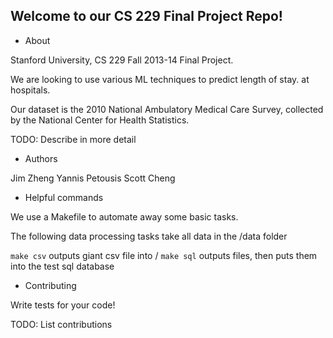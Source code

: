 Welcome to our CS 229 Final Project Repo! 
---

* About

Stanford University, CS 229 Fall 2013-14 Final Project. 

We are looking to use various ML techniques to predict length of stay. 
at hospitals. 

Our dataset is the 2010 National Ambulatory
Medical Care Survey, collected by the National Center for Health
Statistics. 

TODO: Describe in more detail

* Authors

Jim Zheng
Yannis Petousis
Scott Cheng

* Helpful commands

We use a Makefile to automate away some basic tasks.

The following data processing tasks take all data in the /data folder

`make csv` outputs giant csv file into / 
`make sql` outputs files, then puts them into the test sql database

* Contributing

Write tests for your code!

TODO: List contributions
